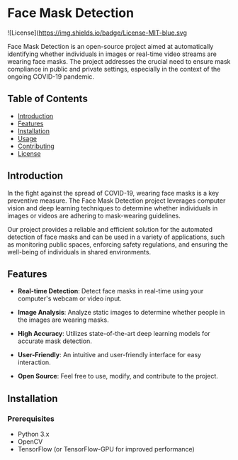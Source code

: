 # Face Mask Detection

![License](https://img.shields.io/badge/License-MIT-blue.svg

Face Mask Detection is an open-source project aimed at automatically identifying whether individuals in images or real-time video streams are wearing face masks. The project addresses the crucial need to ensure mask compliance in public and private settings, especially in the context of the ongoing COVID-19 pandemic.

## Table of Contents
- [Introduction](#introduction)
- [Features](#features)
- [Installation](#installation)
- [Usage](#usage)
- [Contributing](#contributing)
- [License](#license)

## Introduction

In the fight against the spread of COVID-19, wearing face masks is a key preventive measure. The Face Mask Detection project leverages computer vision and deep learning techniques to determine whether individuals in images or videos are adhering to mask-wearing guidelines.

Our project provides a reliable and efficient solution for the automated detection of face masks and can be used in a variety of applications, such as monitoring public spaces, enforcing safety regulations, and ensuring the well-being of individuals in shared environments.

## Features

- **Real-time Detection**: Detect face masks in real-time using your computer's webcam or video input.

- **Image Analysis**: Analyze static images to determine whether people in the images are wearing masks.

- **High Accuracy**: Utilizes state-of-the-art deep learning models for accurate mask detection.

- **User-Friendly**: An intuitive and user-friendly interface for easy interaction.

- **Open Source**: Feel free to use, modify, and contribute to the project.

## Installation

### Prerequisites

- Python 3.x
- OpenCV
- TensorFlow (or TensorFlow-GPU for improved performance)

